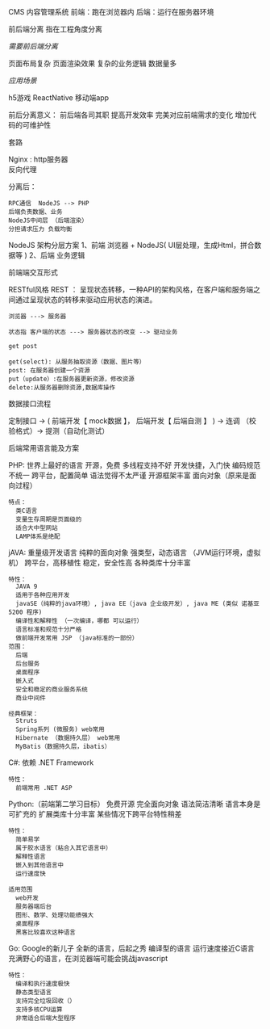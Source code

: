 CMS 内容管理系统
前端：跑在浏览器内
后端：运行在服务器环境

前后端分离 指在工程角度分离

*需要前后端分离*

页面布局复杂
页面渲染效果
复杂的业务逻辑
数据量多

*应用场景*

h5游戏
ReactNative 移动端app


前后分离意义：
  前后端各司其职
  提高开发效率
  完美对应前端需求的变化
  增加代码的可维护性

套路

  Nginx :
    http服务器  
    反向代理


分离后：

    RPC通信  NodeJS --> PHP
    后端负责数据、业务
    NodeJS中间层 （后端渲染）
    分担请求压力 负载均衡

NodeJS 架构分层方案
  1、前端
    浏览器 + NodeJS( UI层处理，生成Html，拼合数据等 )
  2、后端
    业务逻辑

前端端交互形式

  RESTful风格
  REST ： 呈现状态转移，一种API的架构风格，在客户端和服务端之间通过呈现状态的转移来驱动应用状态的演进。

    浏览器 ---> 服务器

    状态指 客户端的状态 ---> 服务器状态的改变 --> 驱动业务

    get post

    get(select): 从服务抽取资源（数据、图片等）
    post: 在服务器创建一个资源
    put（update）:在服务器更新资源，修改资源
    delete:从服务器删除资源,数据库操作


数据接口流程

  定制接口 -> ( 前端开发【 mock数据 】， 后端开发【 后端自测 】 ) -> 连调 （校验格式）-> 提测（自动化测试）

后端常用语言能及方案

  PHP: 世界上最好的语言
    开源，免费     多线程支持不好
    开发快捷，入门快     编码规范不统一
    跨平台，配置简单    语法觉得不太严谨
    开源框架丰富
    面向对象（原来是面向过程）

    特点：
      类C语言
      变量生存周期是页面级的
      适合大中型网站
      LAMP体系是绝配
  jAVA:
    重量级开发语言
    纯粹的面向对象
    强类型，动态语言 （JVM运行环境，虚拟机）
    跨平台，高移植性
    稳定，安全性高
    各种类库十分丰富

    特性：
      JAVA 9
      适用于各种应用开发
      javaSE（纯粹的java环境）, java EE（java 企业级开发）, java ME (类似 诺基亚 5200 程序)
      编译性和解释性 （一次编译，哪都 可以运行）
      语言标准和规范十分严格
      做前端开发常用 JSP （java标准的一部份）
    范围：
      后端
      后台服务
      桌面程序
      嵌入式
      安全和稳定的商业服务系统
      商业中间件

    经典框架：
      Struts
      Spring系列 (微服务) web常用
      Hibernate （数据持久层） web常用
      MyBatis（数据持久层，ibatis）
  C#:
    依赖 .NET Framework

    特性：
      前端常用 .NET ASP

  Python:（前端第二学习目标）
    免费开源
    完全面向对象
    语法简洁清晰
    语言本身是可扩充的
    扩展类库十分丰富
    某些情况下跨平台特性稍差

    特性：
      简单易学
      属于胶水语言（粘合入其它语言中）
      解释性语言
      嵌入到其他语言中
      运行速度快

    适用范围
      web开发
      服务器端后台
      图形、数学、处理功能缋强大
      桌面程序
      黑客比较喜欢这种语言

  Go:
    Google的新儿子
    全新的语言，后起之秀
    编译型的语言
    运行速度接近C语言
    充满野心的语言，在浏览器端可能会挑战javascript

    特性：
      编译和执行速度极快
      静态类型语言
      支持完全垃圾回收（）
      支持多核CPU运算
      非常适合后端大型程序


  
